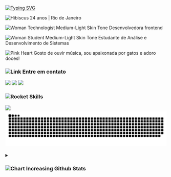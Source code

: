 <img align="right" alt="" height="400px" src="https://github.com/endioliveira/endioliveira/assets/100172961/a4813547-2616-4094-b6ed-d3c16b906c14">

[![Typing SVG](https://readme-typing-svg.demolab.com?font=Fira+Code&pause=1000&color=F70086&random=false&width=435&lines=Ol%C3%A1%2C+eu+sou+a+Endi+Oliveira!++%E2%8B%86%CB%99%E2%9F%A1+%E2%99%A1)](https://git.io/typing-svg)

<img src="https://raw.githubusercontent.com/Tarikul-Islam-Anik/Animated-Fluent-Emojis/master/Emojis/Animals/Hibiscus.png" alt="Hibiscus" width="25" height="25" /> 24 anos | Rio de Janeiro
<p align="left"><img src="https://raw.githubusercontent.com/Tarikul-Islam-Anik/Animated-Fluent-Emojis/master/Emojis/People%20with%20professions/Woman%20Technologist%20Medium-Light%20Skin%20Tone.png" alt="Woman Technologist Medium-Light Skin Tone" width="25" height="25" /> Desenvolvedora frontend</p>
<p align="left"><img src="https://raw.githubusercontent.com/Tarikul-Islam-Anik/Animated-Fluent-Emojis/master/Emojis/People%20with%20professions/Woman%20Student%20Medium-Light%20Skin%20Tone.png" alt="Woman Student Medium-Light Skin Tone" width="25" height="25" /> Estudante de Análise e Desenvolvimento de Sistemas</p>
<p align="left"><img src="https://raw.githubusercontent.com/Tarikul-Islam-Anik/Animated-Fluent-Emojis/master/Emojis/Smilies/Pink%20Heart.png" alt="Pink Heart" width="25" height="25" /> Gosto de ouvir música, sou apaixonada por gatos e adoro doces! </p>

<h3><img src="https://raw.githubusercontent.com/Tarikul-Islam-Anik/Animated-Fluent-Emojis/master/Emojis/Objects/Link.png" alt="Link" width="25" height="25" /> Entre em contato</h3>
<a href="https://www.instagram.com/medeiros_eo/" target="_blank"><img src="https://img.shields.io/badge/Instagram-000000.svg?style=for-the-badge&logo=Instagram&logoColor=FF407D"></a>
<a href="https://www.linkedin.com/in/endioliveira/" target="_blank"><img src="https://img.shields.io/badge/LinkedIn-000000?style=for-the-badge&logo=linkedin&logoColor=FF407D"></a>
<a href="mailto:eomedeiros21@gmail.com"><img src="https://img.shields.io/badge/Gmail-000000?style=for-the-badge&logo=gmail&logoColor=FF407D" target="_blank"></a>

<h3><img src="https://raw.githubusercontent.com/Tarikul-Islam-Anik/Animated-Fluent-Emojis/master/Emojis/Travel%20and%20places/Rocket.png" alt="Rocket" width="25" height="25" /> Skills</h3>
<img src="https://skillicons.dev/icons?i=html,css,js,react,vite,ts,styledcomponents,tailwind,bootstrap,materialui,php,laravel,nodejs,npm,postman,figma,git,notion,obsidian,phpstorm,vscode,discord,windows"/>

<picture>
  <source media="(prefers-color-scheme: dark)" srcset="https://raw.githubusercontent.com/endioliveira/endioliveira/output/github-contribution-grid-snake-dark.svg">
  <source media="(prefers-color-scheme: light)" srcset="https://raw.githubusercontent.com/endioliveira/endioliveira/output/github-contribution-grid-snake-dark.svg">
  <img alt="github contribution grid snake animation" src="https://raw.githubusercontent.com/endioliveira/endioliveira/output/github-contribution-grid-snake.svg">
</picture>
<br><br>

<details>
      <summary><h3><img src="https://raw.githubusercontent.com/Tarikul-Islam-Anik/Animated-Fluent-Emojis/master/Emojis/Objects/Chart%20Increasing.png" alt="Chart Increasing" width="25" height="25" /> Github Stats</h3></summary>
  <img src="https://github-readme-stats.vercel.app/api?username=endioliveira&theme=dracula&hide_border=false&include_all_commits=true&count_private=false">
  <img src="https://github-readme-streak-stats.herokuapp.com/?user=endioliveira&theme=dracula&hide_border=false">
 
<p align="center">
  <img src="https://github-readme-stats.vercel.app/api/top-langs/?username=endioliveira&theme=dracula&hide_border=false&include_all_commits=true&count_private=false&layout=compact" alt="Top Languages" />
</p>
</details>


